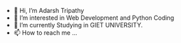 - 👋 Hi, I’m Adarsh Tripathy
- 👀 I’m interested in Web Development and Python Coding
- 🌱 I’m currently Studying in GIET UNIVERSITY.
- 📫 How to reach me ...

<!---
adarsh5691/adarsh5691 is a ✨ special ✨ repository because its `README.md` (this file) appears on your GitHub profile.
You can click the Preview link to take a look at your changes.
--->
